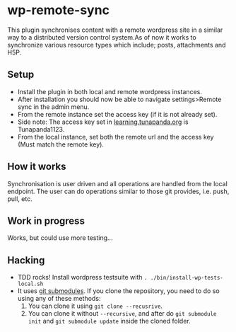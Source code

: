 # wp-remote-sync
This plugin synchronises content with a remote wordpress site in a similar way to a distributed version control system.As of now it works to synchronize various resource types which include; posts, attachments and H5P. 

## Setup
* Install the plugin in both local and remote wordpress instances.
* After installation you should now be able to navigate settings>Remote sync in the admin menu.
* From the remote instance set the access key (if it is not already set). 
* Side note: The access key set in <a href="http://learning.tunapanda.org">learning.tunapanda.org</a> is Tunapanda1123.
* From the local instance, set both the remote url and the access key (Must match the remote key).


## How it works
Synchronisation is user driven and all operations are handled from the local endpoint. The user can do operations similar to those git provides, i.e. push, pull, etc. 

## Work in progress
Works, but could use more testing...

## Hacking
* TDD rocks!
  Install wordpress testsuite with `. ./bin/install-wp-tests-local.sh`
* It uses [git submodules](https://git-scm.com/book/en/v2/Git-Tools-Submodules). If you clone the repository, you need to do so using any of these methods:
    1. You can clone it using `git clone --recusrive`.
    2. You can clone it without `--recursive`, and after do `git submodule init` and `git submodule update` inside the
       cloned folder.
